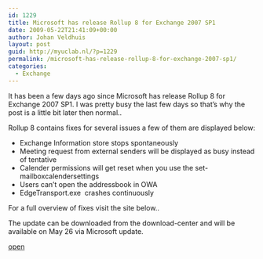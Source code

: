 ```yaml
---
id: 1229
title: Microsoft has release Rollup 8 for Exchange 2007 SP1
date: 2009-05-22T21:41:09+00:00
author: Johan Veldhuis
layout: post
guid: http://myuclab.nl/?p=1229
permalink: /microsoft-has-release-rollup-8-for-exchange-2007-sp1/
categories:
  - Exchange
---
```

It has been a few days ago since Microsoft has release Rollup 8 for Exchange 2007 SP1. I was pretty busy the last few days so that&#8217;s why the post is a little bit later then normal..

Rollup 8 contains fixes for several issues a few of them are displayed below:

  * Exchange Information store stops spontaneously
  * Meeting request from external senders will be displayed as busy instead of tentative
  * Calender permissions will get reset when you use the set-mailboxcalendersettings
  * Users can&#8217;t open the addressbook in OWA
  * EdgeTransport.exe  crashes continuously

For a full overview of fixes visit the site below..

The update can be downloaded from the download-center and will be available on May 26 via Microsoft update.

[open](http://support.microsoft.com/kb/968012)